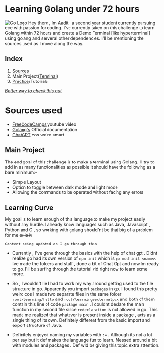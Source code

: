 # Learning Golang under 72 hours
![Go Logo](https://d1q6f0aelx0por.cloudfront.net/product-logos/library-golang-logo.png)
Hey there , Im [Aadit](https://github.com/Aadit017) , a second year student currently pursuing ece with passion for coding. I've currently taken on this challenge to learn Golang within 72 hours and create a Demo Terminal [like hyperterminal] using golang and serveral other dependencies. I'll be mentioning the sources used as I move along the way.

##  Index
1. [Sources](https://github.com/Aadit017/golang-practice#sources-used) 
2. Main Project([Terminal](https://github.com/Aadit017/golang-practice#main-project))
3. [Practice](https://github.com/Aadit017/golang-practice#learning-curve)/Tutorials

~~*[Better way to check this out](https://github1s.com/Aadit017/golang-practice)*~~
# Sources used 

 - [FreeCodeCamps](https://www.youtube.com/watch?v=un6ZyFkqFKo) youtube video 
 - [Golang's](https://go.dev/doc/tutorial/getting-started) Official documentation 
 - [ChatGPT](https://chat.openai.com/) cos we're smart

## Main Project 

The end goal of this challenge is to make a terminal using Golang. Ill try to add in as many functionalities as possible it should have the following as a bare minimum:-

 - Simple Layout 
 - Option to toggle between dark mode and light mode
 - Allowing the commands to be operated without facing any errors 


## Learning Curve

My goal is to learn enough of this language to make my project easily without any hurdle. I already know languages such as Java, Javascript , Python and C , so working with golang should'nt be that big of a problem for me ~~or is it~~

```Content being updated as I go through this```

- Currently , I've gone through the basics with the help of chat gpt . Didnt realize go had its own version of ``npm init`` which is ``go mod init <name>``. Ive made the folders and stuff , done a bit of Chat Gpt and now Im ready to go. I'll be surfing through the tutorial vid right now to learn some more.

- So , I wouldn't lie I had to work my way around getting used to the file structure in go. Apparently you import ``packages`` in go. I found this pretty weird cos I made two separate files in the same folder `root/learning/hello` and `root/learning/externalpck` and both of them contain this line of code `package main` . I couldnt declare the main function in my second file since `redeclaration` is not allowed in go. This made me realized that whatever is present inside a package , acts as a single thing of its own. Definitely different from the basic import and export structure of Java.

- Definitely enjoyed naming my variables with ``:=`` . Although its not a lot per say but it def makes the language fun to learn. Messed around a bit with modules and packages . Def wld be giving this topic extra attention.